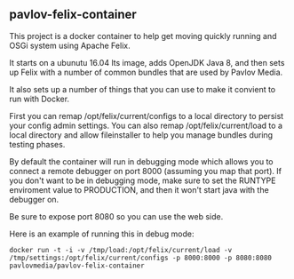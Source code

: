 pavlov-felix-container
----------------------

This project is a docker container to help get moving quickly running and OSGi system
using Apache Felix.

It starts on a ubunutu 16.04 lts image, adds OpenJDK Java 8, and then sets up Felix with
a number of common bundles that are used by Pavlov Media.

It also sets up a number of things that you can use to make it convient to run with Docker.

First you can remap /opt/felix/current/configs to a local directory to persist your
config admin settings. You can also remap /opt/felix/current/load to a local directory
and allow fileinstaller to help you manage bundles during testing phases.

By default the container will run in debugging mode which allows you to connect a remote
debugger on port 8000 (assuming you map that port). If you don't want to be in debugging
mode, make sure to set the RUNTYPE enviroment value to PRODUCTION, and then it won't
start java with the debugger on.

Be sure to expose port 8080 so you can use the web side.

Here is an example of running this in debug mode:

~~~
docker run -t -i -v /tmp/load:/opt/felix/current/load -v /tmp/settings:/opt/felix/current/configs -p 8000:8000 -p 8080:8080 pavlovmedia/pavlov-felix-container
~~~
